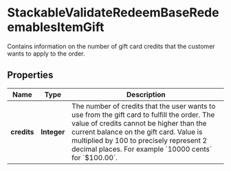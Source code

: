 

# StackableValidateRedeemBaseRedeemablesItemGift

Contains information on the number of gift card credits that the customer wants to apply to the order.

## Properties

| Name | Type | Description |
|------------ | ------------- | ------------- |
|**credits** | **Integer** | The number of credits that the user wants to use from the gift card to fulfill the order. The value of credits cannot be higher than the current balance on the gift card. Value is multiplied by 100 to precisely represent 2 decimal places. For example &#x60;10000 cents&#x60; for &#x60;$100.00&#x60;. |



